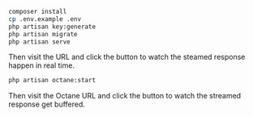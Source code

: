 ```bash
composer install
cp .env.example .env
php artisan key:generate
php artisan migrate
php artisan serve
```

Then visit the URL and click the button to watch the steamed response happen in real time.

```bash
php artisan octane:start
```

Then visit the Octane URL and click the button to watch the streamed response get buffered.

